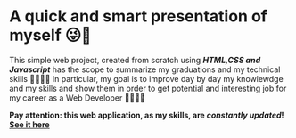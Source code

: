 # A quick and smart presentation of myself ​😜​👋​

This simple web project, created from scratch using ***HTML,CSS and Javascript*** has the scope to summarize my graduations and my technical skills ​👨‍🎓​🏋️‍♂️​
In particular, my goal is to improve day by day my knowlewdge and my skills and show them in order to get potential and interesting job for my career as a Web Developer 🧑‍💻​💯​💫​

**Pay attention: this web application, as my skills, are ***constantly updated***! [See it here](https://marvelous-cactus-7f2dc7.netlify.app/)**
